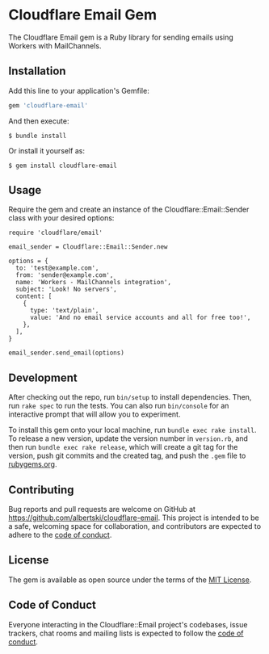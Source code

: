 # Cloudflare Email Gem

The Cloudflare Email gem is a Ruby library for sending emails using Workers with MailChannels.

## Installation

Add this line to your application's Gemfile:

```ruby
gem 'cloudflare-email'
```

And then execute:

    $ bundle install

Or install it yourself as:

    $ gem install cloudflare-email

## Usage

Require the gem and create an instance of the Cloudflare::Email::Sender class with your desired options:

```
require 'cloudflare/email'

email_sender = Cloudflare::Email::Sender.new

options = {
  to: 'test@example.com',
  from: 'sender@example.com',
  name: 'Workers - MailChannels integration',
  subject: 'Look! No servers',
  content: [
    {
      type: 'text/plain',
      value: 'And no email service accounts and all for free too!',
    },
  ],
}

email_sender.send_email(options)
```

## Development

After checking out the repo, run `bin/setup` to install dependencies. Then, run `rake spec` to run the tests. You can also run `bin/console` for an interactive prompt that will allow you to experiment.

To install this gem onto your local machine, run `bundle exec rake install`. To release a new version, update the version number in `version.rb`, and then run `bundle exec rake release`, which will create a git tag for the version, push git commits and the created tag, and push the `.gem` file to [rubygems.org](https://rubygems.org).

## Contributing

Bug reports and pull requests are welcome on GitHub at https://github.com/albertski/cloudflare-email. This project is intended to be a safe, welcoming space for collaboration, and contributors are expected to adhere to the [code of conduct](https://github.com/albertski/cloudflare-email/blob/main/CODE_OF_CONDUCT.md).

## License

The gem is available as open source under the terms of the [MIT License](https://opensource.org/licenses/MIT).

## Code of Conduct

Everyone interacting in the Cloudflare::Email project's codebases, issue trackers, chat rooms and mailing lists is expected to follow the [code of conduct](https://github.com/albertski/cloudflare-email/blob/main/CODE_OF_CONDUCT.md).

